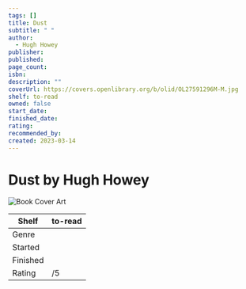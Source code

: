 ```yaml
---
tags: []
title: Dust
subtitle: " "
author:
  - Hugh Howey
publisher: 
published: 
page_count: 
isbn: 
description: ""
coverUrl: https://covers.openlibrary.org/b/olid/OL27591296M-M.jpg
shelf: to-read
owned: false
start_date: 
finished_date: 
rating: 
recommended_by: 
created: 2023-03-14
---
```


# Dust by Hugh Howey

![Book Cover Art](https://covers.openlibrary.org/b/olid/OL27591296M-M.jpg)

| Shelf | to-read |
| --- | --- |
| Genre |  |
| Started |  |
| Finished |  |
| Rating | /5 |

